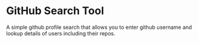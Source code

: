 # GitHub Search Tool

A simple github profile search that allows you to enter github username and lookup details of users including their repos. 

